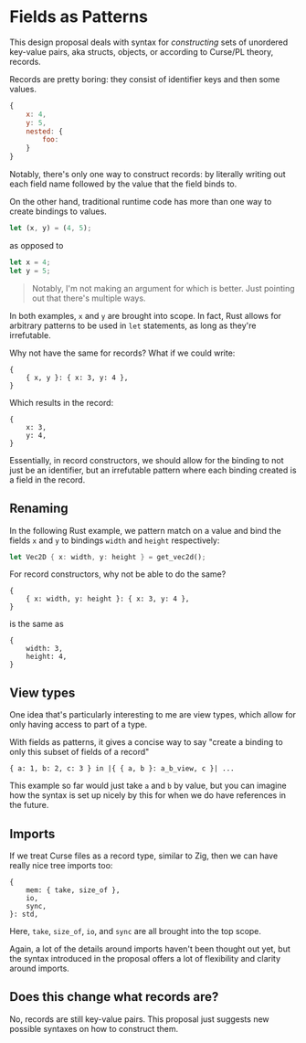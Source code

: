 # Fields as Patterns

This design proposal deals with syntax for _constructing_ sets of unordered key-value pairs, aka structs, objects, or according to Curse/PL theory, records.

Records are pretty boring: they consist of identifier keys and then some values.
```js
{
    x: 4,
    y: 5,
    nested: {
        foo: 
    }
}
```

Notably, there's only one way to construct records: by literally writing out each field name followed by the value that the field binds to.

On the other hand, traditional runtime code has more than one way to create bindings to values.
```rust
let (x, y) = (4, 5);
```
as opposed to

```rust
let x = 4;
let y = 5;
```
> Notably, I'm not making an argument for which is better. Just pointing out that there's multiple ways.

In both examples, `x` and `y` are brought into scope.
In fact, Rust allows for arbitrary patterns to be used in `let` statements, as long as they're irrefutable.

Why not have the same for records?
What if we could write:
```
{
    { x, y }: { x: 3, y: 4 },
}
```
Which results in the record:
```
{
    x: 3,
    y: 4,
}
```

Essentially, in record constructors, we should allow for the binding to not just be an identifier, but an irrefutable pattern where each binding created is a field in the record.


## Renaming

In the following Rust example, we pattern match on a value and bind the fields `x` and `y` to bindings `width` and `height` respectively:
```rust
let Vec2D { x: width, y: height } = get_vec2d();
```

For record constructors, why not be able to do the same?
```
{
    { x: width, y: height }: { x: 3, y: 4 },
}
```
is the same as
```
{
    width: 3,
    height: 4,
}
```


## View types

One idea that's particularly interesting to me are view types, which allow for only having access to part of a type.

With fields as patterns, it gives a concise way to say "create a binding to only this subset of fields of a record"

```
{ a: 1, b: 2, c: 3 } in |{ { a, b }: a_b_view, c }| ...
```

This example so far would just take `a` and `b` by value, but you can imagine how the syntax is set up nicely by this for when we do have references in the future.


## Imports

If we treat Curse files as a record type, similar to Zig, then we can have really nice tree imports too:
```
{
    mem: { take, size_of },
    io,
    sync,
}: std,
```
Here, `take`, `size_of`, `io`, and `sync` are all brought into the top scope.

Again, a lot of the details around imports haven't been thought out yet, but the syntax introduced in the proposal offers a lot of flexibility and clarity around imports.


## Does this change what records are?

No, records are still key-value pairs.
This proposal just suggests new possible syntaxes on how to construct them.

